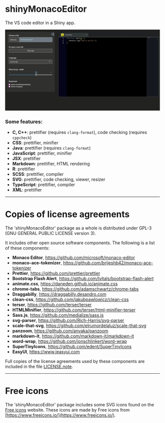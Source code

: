 # **shinyMonacoEditor**

The VS code editor in a Shiny app.

![](https://raw.githubusercontent.com/stla/shinyMonacoEditor/master/inst/screenshots/shinyMonacoEditor.gif)

### Some features:

- **C, C++**: prettifier (requires `clang-format`), code checking (requires `cppcheck`)
- **CSS**: prettifier, minifier
- **Java**: prettifier (requires `clang-format`)
- **JavaScript**: prettifier, minifier
- **JSX**: prettifier
- **Markdown**: prettifier, HTML rendering
- **R**: prettifier
- **SCSS**: prettifier, compiler
- **SVG**: prettifier, code checking, viewer, resizer
- **TypeScript**: prettifier, compiler
- **XML**: prettifier


___

# __Copies of license agreements__

The 'shinyMonacoEditor' package as a whole is distributed under GPL-3 (GNU 
GENERAL PUBLIC LICENSE version 3).

It includes other open source software components. The following is a list of 
these components:

- **Monaco Editor**, https://github.com/microsoft/monaco-editor
- **monaco-ace-tokenizer**, https://github.com/brijeshb42/monaco-ace-tokenizer
- **Prettier**, https://github.com/prettier/prettier
- **Bootstrap Flash Alert**, https://github.com/lvitals/bootstrap-flash-alert
- **animate.css**, https://daneden.github.io/animate.css
- **chrome-tabs**, https://github.com/adamschwartz/chrome-tabs
- **Draggabilly**, https://draggabilly.desandro.com
- **clean-css**, https://github.com/jakubpawlowicz/clean-css 
- **terser**, https://github.com/terser/terser
- **HTMLMinifier**, https://github.com/terser/html-minifier-terser
- **Sass.js**, https://github.com/medialize/sass.js
- **svg-parser**, https://github.com/Rich-Harris/svg-parser
- **scale-that-svg**, https://github.com/elrumordelaluz/scale-that-svg
- **panzoom**, https://github.com/anvaka/panzoom
- **markdown-it**, https://github.com/markdown-it/markdown-it
- **word-wrap**, https://github.com/jonschlinkert/word-wrap
- **SuperTinyIcons**, https://github.com/edent/SuperTinyIcons
- **EasyUI**, https://www.jeasyui.com

Full copies of the license agreements used by these components are included 
in the file [LICENSE.note](https://github.com/stla/shinyMonacoEditor/blob/master/LICENSE.note.md).

___ 

# Free icons

The 'shinyMonacoEditor' package includes some SVG icons found on the 
[Free icons](https://freeicons.io/) website. 
These icons are made by Free icons from [https://www.freeicons.io/](https://www.freeicons.io/).
